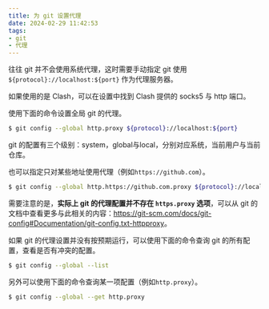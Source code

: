 ```yaml
---
title: 为 git 设置代理
date: 2024-02-29 11:42:53
tags:
- git
- 代理
---
```


往往 git 并不会使用系统代理，这时需要手动指定 git 使用 `${protocol}://localhost:${port}` 作为代理服务器。

<!-- more -->

如果使用的是 Clash，可以在设置中找到 Clash 提供的 socks5 与 http 端口。

使用下面的命令设置全局 git 的代理。

```bash
$ git config --global http.proxy ${protocol}://localhost:${port}
```

git 的配置有三个级别：system，global与local，分别对应系统，当前用户与当前仓库。

也可以指定只对某些地址使用代理（例如`https://github.com`）。

```bash
$ git config --global http.https://github.com.proxy ${protocol}://localhost:${port}
```

需要注意的是，**实际上 git 的代理配置并不存在 `https.proxy` 选项**，可以从 git 的文档中查看更多与此相关的内容：<https://git-scm.com/docs/git-config#Documentation/git-config.txt-httpproxy>。

如果 git 的代理设置并没有按预期运行，可以使用下面的命令查询 git 的所有配置，查看是否有冲突的配置。

```bash
$ git config --global --list
```

另外可以使用下面的命令查询某一项配置（例如`http.proxy`）。

```bash
$ git config --global --get http.proxy
```